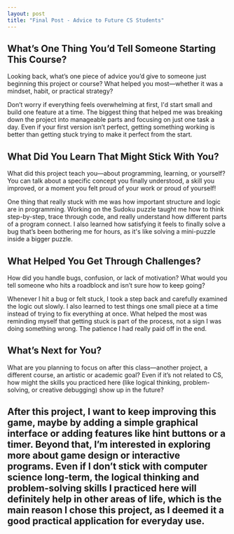 ```yaml
---
layout: post
title: "Final Post - Advice to Future CS Students"
---
```


## What’s One Thing You’d Tell Someone Starting This Course?

Looking back, what’s one piece of advice you’d give to someone just beginning this project or course? What helped you most—whether it was a mindset, habit, or practical strategy? 

Don’t worry if everything feels overwhelming at first, I'd start small and build one feature at a time. The biggest thing that helped me was breaking down the project into manageable parts and focusing on just one task a day. Even if your first version isn’t perfect, getting something working is better than getting stuck trying to make it perfect from the start.

## What Did You Learn That Might Stick With You?

What did this project teach you—about programming, learning, or yourself? You can talk about a specific concept you finally understood, a skill you improved, or a moment you felt proud of your work or proud of yourself!

One thing that really stuck with me was how important structure and logic are in programming. Working on the Sudoku puzzle taught me how to think step-by-step, trace through code, and really understand how different parts of a program connect. I also learned how satisfying it feels to finally solve a bug that’s been bothering me for hours, as it's like solving a mini-puzzle inside a bigger puzzle.

## What Helped You Get Through Challenges?

How did you handle bugs, confusion, or lack of motivation? What would you tell someone who hits a roadblock and isn’t sure how to keep going?

Whenever I hit a bug or felt stuck, I took a step back and carefully examined the logic out slowly. I also learned to test things one small piece at a time instead of trying to fix everything at once. What helped the most was reminding myself that getting stuck is part of the process, not a sign I was doing something wrong. The patience I had really paid off in the end.

## What’s Next for You?

What are you planning to focus on after this class—another project, a different course, an artistic or academic goal? Even if it’s not related to CS, how might the skills you practiced here (like logical thinking, problem-solving, or creative debugging) show up in the future?

After this project, I want to keep improving this game, maybe by adding a simple graphical interface or adding features like hint buttons or a timer. Beyond that, I’m interested in exploring more about game design or interactive programs. Even if I don’t stick with computer science long-term, the logical thinking and problem-solving skills I practiced here will definitely help in other areas of life, which is the main reason I chose this project, as I deemed it a good practical application for everyday use.
---
